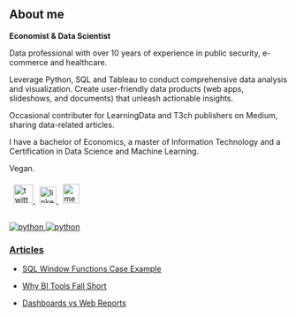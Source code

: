 
## About me

**Economist & Data Scientist**

Data professional with over 10 years of experience in public security, e-commerce and healthcare.

Leverage Python, SQL and Tableau to conduct comprehensive data analysis and visualization. 
Create user-friendly data products (web apps, slideshows, and documents) that unleash actionable insights.

Occasional contributer for LearningData and T3ch publishers on Medium, sharing data-related articles.

I have a bachelor of Economics, a master of Information Technology and a Certification in Data Science and Machine Learning.

Vegan.

<!-- Text with color, font, fontsize and specific size -->
<p style="color:#2e4053; font-family: Helvetica; font-size: 20px;"></p>
<!-- Insert url links in logos -->
<!-- Twitter -->
<a href="https://www.twitter.com/sqlalchemist" target="_blank" rel="noreferrer"> <img src="https://toppng.com/public/uploads/preview/twitter-x-new-logo-round-icon-png-11692480241tdbz6jparr.webp?size=16&color=3b3b3b" alt="twitter" width="35" height="34" style="padding-left:8px"/>
<!-- Linkedin -->
<a href="https://www.linkedin.com/in/j3sus-lmonroy" target="_blank" rel="noreferrer"> <img src="https://icongr.am/simple/linkedin.svg?size=16&color=3b3b3b" alt="linkedin" width="30" height="30" style="padding-left:8px"/>
<!-- Medium -->
<a href="https://medium.com/@jesus_lmonroy" target="_blank" rel="noreferrer"> <img src="https://cdn1.iconfinder.com/data/icons/social-media-and-logos-12/32/Logo_medium-512.png?size=55&color=3b3b3b" alt="medium" width="30" height="35" style="padding-left:8px"/>
<br><br>

![python](https://img.shields.io/badge/Top_language:-Python-blue?logo=github)
![python](https://img.shields.io/badge/Top_language:-SQL-yellow?logo=github)


### Articles

* [SQL Window Functions Case Example](https://sqlalchemist.github.io/Portfolio/sql_wf_github.html)

* [Why BI Tools Fall Short](https://sqlalchemist.github.io/Portfolio/why_bi_tools_fall_short_github.html)

* [Dashboards vs Web Reports](https://sqlalchemist.github.io/Portfolio/reporting_github.html)

